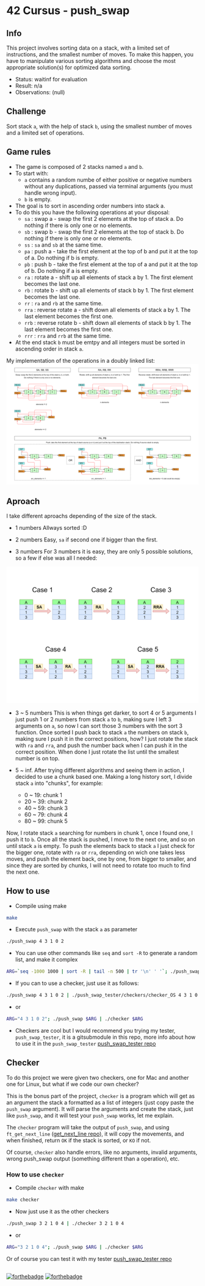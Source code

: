# 42 Cursus - push_swap

## Info

This project involves sorting data on a stack, with a limited set of instructions, and the smallest number of moves. To make this happen, you have to manipulate various sorting algorithms and choose the most appropriate solution(s) for optimized data sorting.

- Status: waitinf for evaluation
- Result: n/a
- Observations: (null)

## Challenge

Sort stack `a`, with the help of stack `b`, using the smallest number of moves and a limited set of operations.

## Game rules

- The game is composed of 2 stacks named `a` and `b`.
- To start with:
  - `a` contains a random numbe of either positive or negative numbers without any duplications, passed via terminal arguments (you must handle wrong input).
  - `b` is empty.
- The goal is to sort in ascending order numbers into stack a.
- To do this you have the following operations at your disposal:
  - `sa` : swap a - swap the first 2 elements at the top of stack a. Do nothing if there is only one or no elements.
  - `sb` : swap b - swap the first 2 elements at the top of stack b. Do nothing if there is only one or no elements.
  - `ss` : `sa` and `sb` at the same time.
  - `pa` : push a - take the first element at the top of b and put it at the top of a. Do nothing if b is empty.
  - `pb` : push b - take the first element at the top of a and put it at the top of b. Do nothing if a is empty.
  - `ra` : rotate a - shift up all elements of stack a by 1. The first element becomes the last one.
  - `rb` : rotate b - shift up all elements of stack b by 1. The first element becomes the last one.
  - `rr` : `ra` and `rb` at the same time.
  - `rra` : reverse rotate a - shift down all elements of stack a by 1. The last element becomes the first one.
  - `rrb` : reverse rotate b - shift down all elements of stack b by 1. The last element becomes the first one.
  - `rrr` : `rra` and `rrb` at the same time.
- At the end stack `b` must be emtpy and all integers must be sorted in ascending order in stack `a`.

My implementation of the operations in a doubly linked list:
![Operations diagram](https://github.com/izenynn/push_swap/blob/main/diagrams/operations_diagram.png)

## Aproach

I take different aproachs depending of the size of the stack.

- 1 numbers
Allways sorted :D

- 2 numbers
Easy, `sa` if second one if bigger than the first.

- 3 numbers
For 3 numbers it is easy, they are only 5 possible solutions, so a few if else was all I needed:

![Sort three diagram](https://github.com/izenynn/push_swap/blob/main/diagrams/sort_three_diagram.png)

- 3 ~ 5 numbers
This is when things get darker, to sort 4 or 5 arguments I just push 1 or 2 numbers from stack `a` to `b`, making sure I left 3 arguments on `a`, so now I can sort those 3 numbers with the sort 3 function. Once sorted I push back to stack `a` the numbers on stack `b`, making sure I push it in the correct positions, how? I just rotate the stack with `ra` and `rra`, and push the number back when I can push it in the correct position. When done I just rotate the list until the smallest number is on top.

- 5 ~ inf.
After trying different algorithms and seeing them in action, I decided to use a chunk based one. Making a long history sort, I divide stack `a` into "chunks", for example:
	- 0  ~ 19: chunk 1
	- 20 ~ 39: chunk 2
	- 40 ~ 59: chunk 3
	- 60 ~ 79: chunk 4
	- 80 ~ 99: chunk 5

Now, I rotate stack `a` searching for numbers in chunk 1, once I found one, I push it to `b`. Once all the stack is pushed, I move to the next one, and so on until stack `a` is empty.
To push the elements back to stack `a` I just check for the bigger one, rotate with `ra` or `rra`, depending on wich one takes less moves, and push the element back, one by one, from bigger to smaller, and since they are sorted by chunks, I will not need to rotate too much to find the next one.

## How to use

- Compile using make

```sh
make
```

- Execute `push_swap` with the stack `a` as parameter

```sh
./push_swap 4 3 1 0 2
```

- You can use other commands like `seq` and `sort -R` to generate a random list, and make it complex

```sh
ARG=`seq -1000 1000 | sort -R | tail -n 500 | tr '\n' ' '`; ./push_swap $ARG
```

- If you can to use a checker, just use it as follows:

```sh
./push_swap 4 3 1 0 2 | ./push_swap_tester/checkers/checker_OS 4 3 1 0 2
```

- or

```sh
ARG="4 3 1 0 2"; ./push_swap $ARG | ./checker $ARG
```

- Checkers are cool but I would recommend you trying my tester, `push_swap_tester`, it is a gitsubmodule in this repo, more info about how to use it in the `push_swap_tester`
[push_swap_tester repo](https://github.com/izenynn/push_swap_tester)

## Checker

To do this project we were given two checkers, one for Mac and another one for Linux, but what if we code our own checker?

This is the bonus part of the project, `checker` is a program which will get as an argument the stack a formatted as a list of integers (just copy paste the `push_swap` argument). It will parse the arguments and create the stack, just like `push_swap`, and it will test your `push_swap` works, let me explain.

The `checker` program will take the output of `push_swap`, and using `ft_get_next_line` ([get_next_line repo](https://github.com/izenynn/get_next_line)), it will copy the movements, and when finished, return `OK` if the stack is sorted, or `KO` if not.

Of course, `checker` also handle errors, like no arguments, invalid arguments, wrong push_swap output (something different than a operation), etc.

### How to use `checker`

- Compile `checker` with make

```sh
make checker
```

- Now just use it as the other checkers

```sh
./push_swap 3 2 1 0 4 | ./checker 3 2 1 0 4
```

- or

```sh
ARG="3 2 1 0 4"; ./push_swap $ARG | ./checker $ARG
```

Or of course you can test it with my tester [push_swap_tester repo](https://github.com/izenynn/push_swap_tester)

##
[![forthebadge](https://forthebadge.com/images/badges/made-with-c.svg)](https://forthebadge.com)
[![forthebadge](https://forthebadge.com/images/badges/contains-tasty-spaghetti-code.svg)](https://forthebadge.com)
